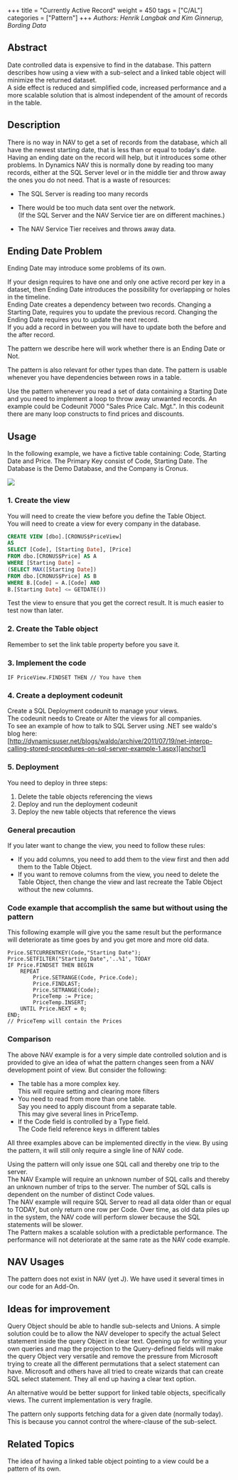 +++
title = "Currently Active Record"
weight = 450
tags = ["C/AL"]
categories = ["Pattern"]
+++
_Authors: Henrik Langbak and Kim Ginnerup, Bording Data_

## Abstract

Date controlled data is expensive to find in the database. This pattern describes how using a view with a sub-select and a linked table object will minimize the returned dataset.  
A side effect is reduced and simplified code, increased performance and a more scalable solution that is almost independent of the amount of records in the table.

## Description

There is no way in NAV to get a set of records from the database, which all have the newest starting date, that is less than or equal to today's date. Having an ending date on the record will help, but it introduces some other problems. In Dynamics NAV this is normally done by reading too many records, either at the SQL Server level or in the middle tier and throw away the ones you do not need. That is a waste of resources:

* The SQL Server is reading too many records

* There would be too much data sent over the network.  
(If the SQL Server and the NAV Service tier are on different machines.)

* The NAV Service Tier receives and throws away data.

## Ending Date Problem

Ending Date may introduce some problems of its own.

If your design requires to have one and only one active record per key in a dataset, then Ending Date introduces the possibility for overlapping or holes in the timeline.  
Ending Date creates a dependency between two records. Changing a Starting Date, requires you to update the previous record. Changing the Ending Date requires you to update the next record.  
If you add a record in between you will have to update both the before and the after record.

The pattern we describe here will work whether there is an Ending Date or Not.

The pattern is also relevant for other types than date. The pattern is usable whenever you have dependencies between rows in a table. 

Use the pattern whenever you read a set of data containing a Starting Date and you need to implement a loop to throw away unwanted records. An example could be Codeunit 7000 "Sales Price Calc. Mgt.". In this codeunit there are many loop constructs to find prices and discounts.

## Usage

In the following example, we have a fictive table containing: Code, Starting Date and Price. The Primary Key consist of Code, Starting Date. The Database is the Demo Database, and the Company is Cronus.  

[![ ][image0]][anchor0]  


### 1. Create the view

You will need to create the view before you define the Table Object.  
You will need to create a view for every company in the database. 
```sql
CREATE VIEW [dbo].[CRONUS$PriceView]  
AS  
SELECT [Code], [Starting Date], [Price]  
FROM dbo.[CRONUS$Price] AS A  
WHERE [Starting Date] =  
(SELECT MAX([Starting Date])  
FROM dbo.[CRONUS$Price] AS B  
WHERE B.[Code] = A.[Code] AND  
B.[Starting Date] <= GETDATE())
```

Test the view to ensure that you get the correct result. It is much easier to test now than later.

### 2. Create the Table object

Remember to set the link table property before you save it.

### 3. Implement the code

```al
IF PriceView.FINDSET THEN // You have them
```

### 4. Create a deployment codeunit

Create a SQL Deployment codeunit to manage your views.  
The codeunit needs to Create or Alter the views for all companies.  
To see an example of how to talk to SQL Server using .NET see waldo's blog here:  
[http://dynamicsuser.net/blogs/waldo/archive/2011/07/19/net-interop-calling-stored-procedures-on-sql-server-example-1.aspx][anchor1]  

### 5. Deployment

You need to deploy in three steps:

1. Delete the table objects referencing the views 
2. Deploy and run the deployment codeunit
3. Deploy the new table objects that reference the views 

### General precaution

If you later want to change the view, you need to follow these rules:

* If you add columns, you need to add them to the view first and then add them to the Table Object.
* If you want to remove columns from the view, you need to delete the Table Object, then change the view and last recreate the Table Object without the new columns.

### Code example that accomplish the same but without using the pattern

This following example will give you the same result but the performance will deteriorate as time goes by and you get more and more old data.
```al
Price.SETCURRENTKEY(Code,"Starting Date"); 
Price.SETFILTER("Starting Date",'..%1', TODAY  
IF Price.FINDSET THEN BEGIN  
    REPEAT
        Price.SETRANGE(Code, Price.Code);
        Price.FINDLAST;
        Price.SETRANGE(Code);
        PriceTemp := Price;
        PriceTemp.INSERT;
    UNTIL Price.NEXT = 0;
END;   
// PriceTemp will contain the Prices
```

### Comparison

The above NAV example is for a very simple date controlled solution and is provided to give an idea of what the pattern changes seen from a NAV development point of view. But consider the following:

* The table has a more complex key.  
This will require setting and clearing more filters
* You need to read from more than one table.  
Say you need to apply discount from a separate table.  
This may give several lines in PriceTemp. 
* If the Code field is controlled by a Type field.  
The Code field reference keys in different tables

All three examples above can be implemented directly in the view. By using the pattern, it will still only require a single line of NAV code.

Using the pattern will only issue one SQL call and thereby one trip to the server.  
The NAV Example will require an unknown number of SQL calls and thereby an unknown number of trips to the server. The number of SQL calls is dependent on the number of distinct Code values.  
The NAV example will require SQL Server to read all data older than or equal to TODAY, but only return one row per Code. Over time, as old data piles up in the system, the NAV code will perform slower because the SQL statements will be slower.  
The Pattern makes a scalable solution with a predictable performance. The performance will not deteriorate at the same rate as the NAV code example.

## NAV Usages 

The pattern does not exist in NAV (yet J). We have used it several times in our code for an Add-On.

## Ideas for improvement

Query Object should be able to handle sub-selects and Unions. A simple solution could be to allow the NAV developer to specify the actual Select statement inside the query Object in clear text. Opening up for writing your own queries and map the projection to the Query-defined fields will make the query Object very versatile and remove the pressure from Microsoft trying to create all the different permutations that a select statement can have. Microsoft and others have all tried to create wizards that can create SQL select statement. They all end up having a clear text option.

An alternative would be better support for linked table objects, specifically views. The current implementation is very fragile. 

The pattern only supports fetching data for a given date (normally today). This is because you cannot control the where-clause of the sub-select. 

## Related Topics

The idea of having a linked table object pointing to a view could be a pattern of its own.



[anchor0]: 6545.Table.png
[anchor1]: http://dynamicsuser.net/blogs/waldo/archive/2011/07/19/net-interop-calling-stored-procedures-on-sql-server-example-1.aspx


[image0]: 6545.Table.png
